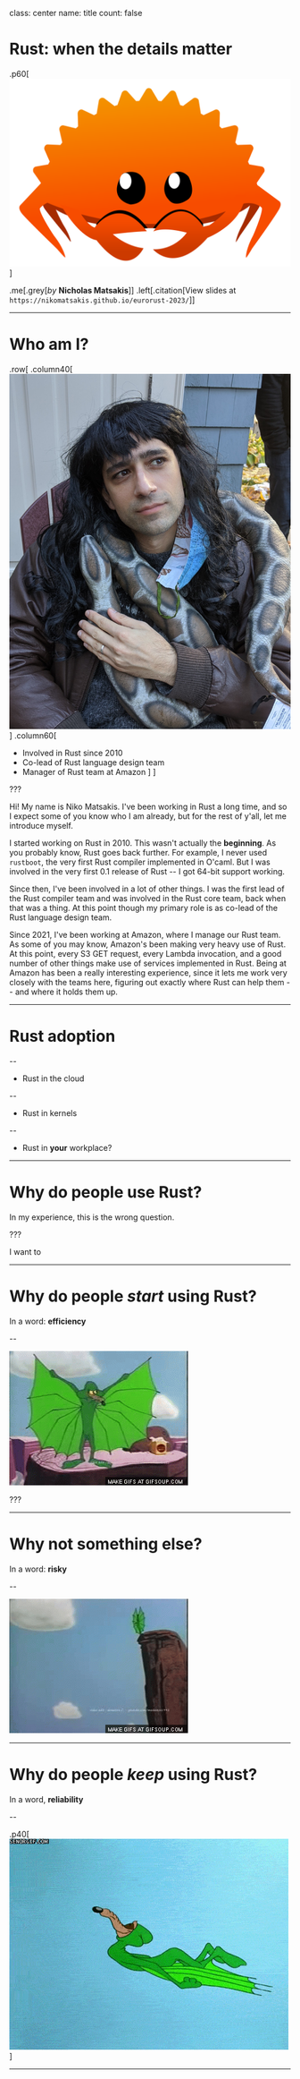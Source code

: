class: center
name: title
count: false

# Rust: when the details matter

.p60[![Ferris](./images/ferris.svg)]

.me[.grey[*by* **Nicholas Matsakis**]]
.left[.citation[View slides at `https://nikomatsakis.github.io/eurorust-2023/`]]

---

# Who am I?

.row[
.column40[![Niko with a snake](./images/withsnake.jpg)]
.column60[
* Involved in Rust since 2010
* Co-lead of Rust language design team
* Manager of Rust team at Amazon
]
]

???

Hi! My name is Niko Matsakis. I've been working in Rust a long time, and so I expect some of you know who I am already, but for the rest of y'all, let me introduce myself.

I started working on Rust in 2010. This wasn't actually the **beginning**. As you probably know, Rust goes back further. For example, I never used `rustboot`, the very first Rust compiler implemented in O'caml. But I was involved in the very first 0.1 release of Rust -- I got 64-bit support working. 

Since then, I've been involved in a lot of other things. I was the first lead of the Rust compiler team and was involved in the Rust core team, back when that was a thing. At this point though my primary role is as co-lead of the Rust language design team.

Since 2021, I've been working at Amazon, where I manage our Rust team. As some of you may know, Amazon's been making very heavy use of Rust. At this point, every S3 GET request, every Lambda invocation, and a good number of other things make use of services implemented in Rust. Being at Amazon has been a really interesting experience, since it lets me work very closely with the teams here, figuring out exactly where Rust can help them -- and where it holds them up. 

---

# Rust adoption

--

* Rust in the cloud

--

* Rust in kernels

--

* Rust in **your** workplace?

---

# Why do people use Rust?

In my experience, this is the wrong question.

???

I want to 

---

# Why do people *start* using Rust?

In a word: **efficiency**

--

![Wiley prepares to fly](./images/wiley-batman-prepare.gif)

???



---

# Why not something else?

In a word: **risky**

--

![Wiley plummets down a cliff](./images/wiley-batman-fail.gif)

---

# Why do people *keep* using Rust?

In a word, **reliability**

--

.p40[![Wiley flies](./images/wiley-batman-flies.gif)]

---

